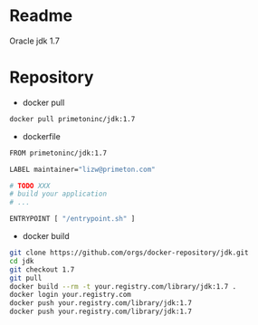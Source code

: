 # Readme

Oracle jdk 1.7

# Repository
  
- docker pull
  

```bash
docker pull primetoninc/jdk:1.7
```
  

- dockerfile
  
```bash
FROM primetoninc/jdk:1.7

LABEL maintainer="lizw@primeton.com"

# TODO XXX
# build your application
# ...

ENTRYPOINT [ "/entrypoint.sh" ]
```
  

- docker build
  
```bash
git clone https://github.com/orgs/docker-repository/jdk.git
cd jdk
git checkout 1.7
git pull
docker build --rm -t your.registry.com/library/jdk:1.7 .
docker login your.registry.com
docker push your.registry.com/library/jdk:1.7
docker push your.registry.com/library/jdk:1.7
```
